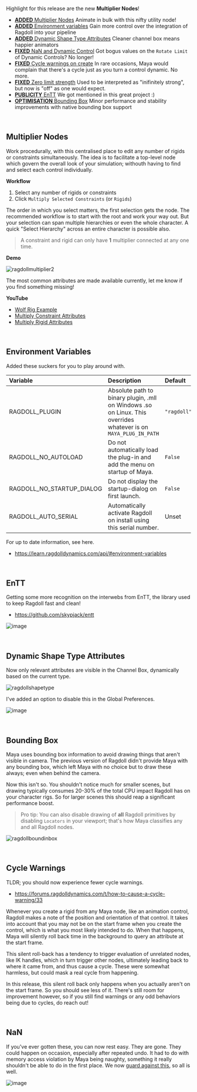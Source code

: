 Highlight for this release are the new **Multiplier Nodes**!

- [**ADDED** Multiplier Nodes](#multiplier-nodes) Animate in bulk with this nifty utility node!
- [**ADDED** Environment variables](#environment-variables) Gain more control over the integration of Ragdoll into your pipeline
- [**ADDED** Dynamic Shape Type Attributes](#dynamic-shape-type-attributes) Cleaner channel box means happier animators
- [**FIXED** NaN and Dynamic Control](#nan) Got bogus values on the `Rotate Limit` of Dynamic Controls? No longer!
- [**FIXED** Cycle warnings on create](#cycle-warnings) In rare occasions, Maya would complain that there's a cycle just as you turn a control dynamic. No more.
- [**FIXED** Zero limit strength](#) Used to be interpreted as "inifinitely strong", but now is "off" as one would expect.
- [**PUBLICITY** EnTT](#entt) We got mentioned in this great project :)
- [**OPTIMISATION** Bounding Box](#bounding-box) Minor performance and stability improvements with native bounding box support

<br>

## Multiplier Nodes

Work procedurally, with this centralised place to edit any number of rigids or constraints simultaneously. The idea is to facilitate a top-level node which govern the overall look of your simulation; withouth having to find and select each control individually.

**Workflow**

1. Select any number of rigids or constraints
2. Click `Multiply Selected Constraints` (or `Rigids`)

The order in which you select matters, the first selection gets the node. The recommended workflow is to start with the root and work your way out. But your selection can span multiple hierarchies or even the whole character. A quick "Select Hierarchy" across an entire character is possible also.

> A constraint and rigid can only have **1** multiplier connected at any one time.

**Demo**

![ragdollmultiplier2](https://user-images.githubusercontent.com/2152766/104567798-234f5300-5647-11eb-96b8-118fd819945d.gif)

The most common attributes are made available currently, let me know if you find something missing!

**YouTube**

- [Wolf Rig Example](https://youtu.be/lkBdpGVHjI8)
- [Multiply Constraint Attributes](https://youtu.be/3q_cNrmfbnQ)
- [Multiply Rigid Attributes](https://youtu.be/FjW9GI5VcLE)

<br>

## Environment Variables

Added these suckers for you to play around with.

| Variable                  | Description | Default
|:--------------------------|:------------|:--------
| RAGDOLL_PLUGIN            | Absolute path to binary plugin, .mll on Windows .so on Linux. This overrides whatever is on `MAYA_PLUG_IN_PATH` | <nobr>`"ragdoll"`</nobr>
| RAGDOLL_NO_AUTOLOAD       | Do not automatically load the plug-in and add the menu on startup of Maya. | `False`
| RAGDOLL_NO_STARTUP_DIALOG | Do not display the startup-dialog on first launch. | `False`
| RAGDOLL_AUTO_SERIAL       | Automatically activate Ragdoll on install using this serial number. | Unset

For up to date information, see here.

- https://learn.ragdolldynamics.com/api/#environment-variables

<br>

## EnTT

Getting some more recognition on the interwebs from EnTT, the library used to keep Ragdoll fast and clean!

- https://github.com/skypjack/entt

![image](https://user-images.githubusercontent.com/2152766/104007607-21e1de80-51a0-11eb-9a46-6724eedc3311.png)

<br>

## Dynamic Shape Type Attributes

Now only relevant attributes are visible in the Channel Box, dynamically based on the current type.

![ragdollshapetype](https://user-images.githubusercontent.com/2152766/104563419-876f1880-5641-11eb-8b56-e0956b968748.gif)

I've added an option to disable this in the Global Preferences.

![image](https://user-images.githubusercontent.com/2152766/104564283-a0c49480-5642-11eb-8d52-4d0c71211ab8.png)

<br>

## Bounding Box

Maya uses bounding box information to avoid drawing things that aren't visible in camera. The previous version of Ragdoll didn't provide Maya with any bounding box, which left Maya with no choice but to draw these always; even when behind the camera.

Now this isn't so. You shouldn't notice much for smaller scenes, but drawing typically consumes 20-30% of the total CPU impact Ragdoll has on your character rigs. So for larger scenes this should reap a significant performance boost.

> Pro tip: You can also disable drawing of **all** Ragdoll primitives by disabling `Locators` in your viewport; that's how Maya classifies any and all Ragdoll nodes.

![ragdollboundinbox](https://user-images.githubusercontent.com/2152766/104439939-a611d880-5589-11eb-879d-f02a23e66671.gif)

<br>

## Cycle Warnings

TLDR; you should now experience fewer cycle warnings.

- https://forums.ragdolldynamics.com/t/how-to-cause-a-cycle-warning/33

Whenever you create a rigid from any Maya node, like an animation control, Ragdoll makes a note of the position and orientation of that control. It takes into account that you may not be on the start frame when you create the control, which is what you most likely intended to do. When that happens, Maya will silently roll back time in the background to query an attribute at the start frame.

This silent roll-back has a tendency to trigger evaluation of unrelated nodes, like IK handles, which in turn trigger other nodes, ultimately leading back to where it came from, and thus cause a cycle. These were somewhat harmless, but could mask a real cycle from happening.

In this release, this silent roll back only happens when you actually aren't on the start frame. So you should see less of it. There's still room for improvement however, so if you still find warnings or any odd behaviors being due to cycles, do reach out!

<br>

## NaN

If you've ever gotten these, you can now rest easy. They are gone. They could happen on occasion, especially after repeated undo. It had to do with memory access violation by Maya being naughty, something it really shouldn't be able to do in the first place. We now [guard against this](https://github.com/mottosso/cmdx/pull/50/commits/90f1765c55d9dcdd3fe274aa824a016cd4ac1068), so all is well.

![image](https://user-images.githubusercontent.com/2152766/104442948-add37c00-558d-11eb-9a0e-48ecb953b7cf.png)
